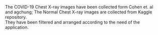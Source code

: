 The COVID-19 Chest X-ray images have been collected form Cohen et. al and agchung; The 
Normal Chest X-ray images are collected from Kaggle repository.  
They have been filtered and arranged according to the need of the application. 
